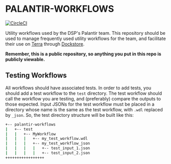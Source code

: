 # PALANTIR-WORKFLOWS

[![CircleCI](https://circleci.com/gh/broadinstitute/palantir-workflows.svg?style=svg)](https://circleci.com/gh/broadinstitute/palantir-workflows)

Utility workflows used by the DSP's Palantir team.  This repository should be used to manage frequently used utility workflows for the team, and facilitate their use on [Terra](https://app.terra.bio/) through [Dockstore](https://dockstore.org/).

**Remember, this is a public repository, so anything you put in this repo is publicly viewable.**


## Testing Workflows

All workflows should have associated tests.
In order to add tests, you should add a test workflow to the `test` directory. 
The test workflow should call the workflow you are testing, and (preferably) compare the outputs to those expected. 
Input JSONs for the test workflow must be placed in a directory whose name is the same as the test workflow, with `.wdl` replaced by `_json`.
So, the test directory structure will be built like this:

```bash
+-- palantir-workflows
|   +-- test
|   |   +-- MyWorkflow
|   |   |   +-- my_test_workflow.wdl
|   |   |   +-- my_test_workflow_json
|   |   |   |   +-- test_input_1.json
|   |   |   |   +-- test_input_2.json
+++++++++++++++++
```
